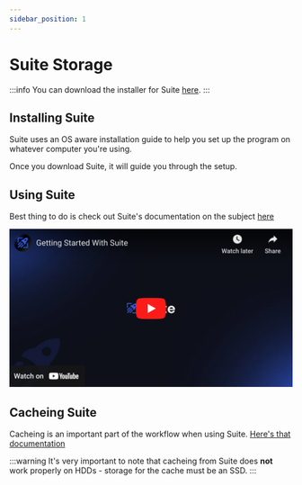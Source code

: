 ```yaml
---
sidebar_position: 1
---
```


# Suite Storage

:::info
You can download the installer for Suite [here](https://www.suitestudios.io/download).
:::

## Installing Suite

Suite uses an OS aware installation guide to help you set up the program on whatever computer you're using.

Once you download Suite, it will guide you through the setup.

## Using Suite

Best thing to do is check out Suite's documentation on the subject [here](https://support.suitestudios.io/en/articles/8104319-getting-started-guide-suite-storage)

[![Youtube Video](./suite_video.png)](https://www.youtube.com/watch?v=Oy3I4e8TFCM)

## Cacheing Suite

Cacheing is an important part of the workflow when using Suite. [Here's that documentation](https://support.suitestudios.io/en/collections/9385463-caching)

:::warning
It's very important to note that cacheing from Suite does **not** work properly on HDDs - storage for the cache must be an SSD.
:::
